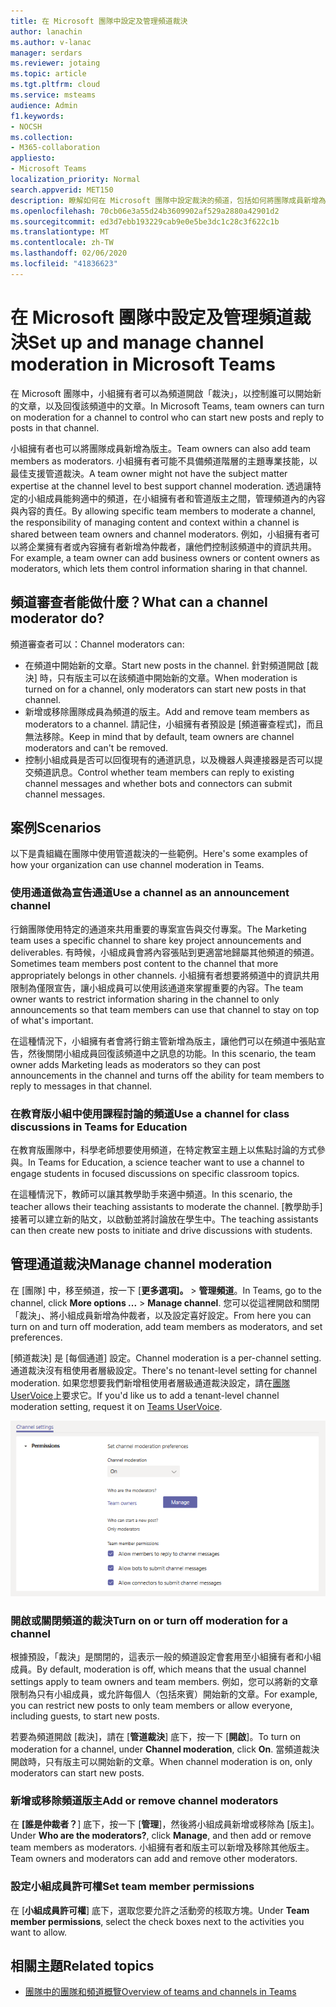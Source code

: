 ```yaml
---
title: 在 Microsoft 團隊中設定及管理頻道裁決
author: lanachin
ms.author: v-lanac
manager: serdars
ms.reviewer: jotaing
ms.topic: article
ms.tgt.pltfrm: cloud
ms.service: msteams
audience: Admin
f1.keywords:
- NOCSH
ms.collection:
- M365-collaboration
appliesto:
- Microsoft Teams
localization_priority: Normal
search.appverid: MET150
description: 瞭解如何在 Microsoft 團隊中設定裁決的頻道，包括如何將團隊成員新增為頻道審查程式。
ms.openlocfilehash: 70cb06e3a55d24b3609902af529a2880a42901d2
ms.sourcegitcommit: ed3d7ebb193229cab9e0e5be3dc1c28c3f622c1b
ms.translationtype: MT
ms.contentlocale: zh-TW
ms.lasthandoff: 02/06/2020
ms.locfileid: "41836623"
---
```

# <a name="set-up-and-manage-channel-moderation-in-microsoft-teams"></a><span data-ttu-id="117c6-103">在 Microsoft 團隊中設定及管理頻道裁決</span><span class="sxs-lookup"><span data-stu-id="117c6-103">Set up and manage channel moderation in Microsoft Teams</span></span>

<span data-ttu-id="117c6-104">在 Microsoft 團隊中，小組擁有者可以為頻道開啟「裁決」，以控制誰可以開始新的文章，以及回復該頻道中的文章。</span><span class="sxs-lookup"><span data-stu-id="117c6-104">In Microsoft Teams, team owners can turn on moderation for a channel to control who can start new posts and reply to posts in that channel.</span></span>

<span data-ttu-id="117c6-105">小組擁有者也可以將團隊成員新增為版主。</span><span class="sxs-lookup"><span data-stu-id="117c6-105">Team owners can also add team members as moderators.</span></span> <span data-ttu-id="117c6-106">小組擁有者可能不具備頻道階層的主題專業技能，以最佳支援管道裁決。</span><span class="sxs-lookup"><span data-stu-id="117c6-106">A team owner might not have the subject matter expertise at the channel level to best support channel moderation.</span></span> <span data-ttu-id="117c6-107">透過讓特定的小組成員能夠適中的頻道，在小組擁有者和管道版主之間，管理頻道內的內容與內容的責任。</span><span class="sxs-lookup"><span data-stu-id="117c6-107">By allowing specific team members to moderate a channel, the responsibility of managing content and context within a channel is shared between team owners and channel moderators.</span></span> <span data-ttu-id="117c6-108">例如，小組擁有者可以將企業擁有者或內容擁有者新增為仲裁者，讓他們控制該頻道中的資訊共用。</span><span class="sxs-lookup"><span data-stu-id="117c6-108">For example, a team owner can add business owners or content owners as moderators, which lets them control information sharing in that channel.</span></span>

## <a name="what-can-a-channel-moderator-do"></a><span data-ttu-id="117c6-109">頻道審查者能做什麼？</span><span class="sxs-lookup"><span data-stu-id="117c6-109">What can a channel moderator do?</span></span>

<span data-ttu-id="117c6-110">頻道審查者可以：</span><span class="sxs-lookup"><span data-stu-id="117c6-110">Channel moderators can:</span></span>

- <span data-ttu-id="117c6-111">在頻道中開始新的文章。</span><span class="sxs-lookup"><span data-stu-id="117c6-111">Start new posts in the channel.</span></span> <span data-ttu-id="117c6-112">針對頻道開啟 [裁決] 時，只有版主可以在該頻道中開始新的文章。</span><span class="sxs-lookup"><span data-stu-id="117c6-112">When moderation is turned on for a channel, only moderators can start new posts in that channel.</span></span>
- <span data-ttu-id="117c6-113">新增或移除團隊成員為頻道的版主。</span><span class="sxs-lookup"><span data-stu-id="117c6-113">Add and remove team members as moderators to a channel.</span></span> <span data-ttu-id="117c6-114">請記住，小組擁有者預設是 [頻道審查程式]，而且無法移除。</span><span class="sxs-lookup"><span data-stu-id="117c6-114">Keep in mind that by default, team owners are channel moderators and can't be removed.</span></span>
- <span data-ttu-id="117c6-115">控制小組成員是否可以回復現有的通道訊息，以及機器人與連接器是否可以提交頻道訊息。</span><span class="sxs-lookup"><span data-stu-id="117c6-115">Control whether team members can reply to existing channel messages and whether bots and connectors can submit channel messages.</span></span>

## <a name="scenarios"></a><span data-ttu-id="117c6-116">案例</span><span class="sxs-lookup"><span data-stu-id="117c6-116">Scenarios</span></span>

<span data-ttu-id="117c6-117">以下是貴組織在團隊中使用管道裁決的一些範例。</span><span class="sxs-lookup"><span data-stu-id="117c6-117">Here's some examples of how your organization can use channel moderation in Teams.</span></span>

### <a name="use-a-channel-as-an-announcement-channel"></a><span data-ttu-id="117c6-118">使用通道做為宣告通道</span><span class="sxs-lookup"><span data-stu-id="117c6-118">Use a channel as an announcement channel</span></span>

<span data-ttu-id="117c6-119">行銷團隊使用特定的通道來共用重要的專案宣告與交付專案。</span><span class="sxs-lookup"><span data-stu-id="117c6-119">The Marketing team uses a specific channel to share key project announcements and deliverables.</span></span> <span data-ttu-id="117c6-120">有時候，小組成員會將內容張貼到更適當地歸屬其他頻道的頻道。</span><span class="sxs-lookup"><span data-stu-id="117c6-120">Sometimes team members post content to the channel that more appropriately belongs in other channels.</span></span> <span data-ttu-id="117c6-121">小組擁有者想要將頻道中的資訊共用限制為僅限宣告，讓小組成員可以使用該通道來掌握重要的內容。</span><span class="sxs-lookup"><span data-stu-id="117c6-121">The team owner wants to restrict information sharing in the channel to only announcements so that team members can use that channel to stay on top of what's important.</span></span>

<span data-ttu-id="117c6-122">在這種情況下，小組擁有者會將行銷主管新增為版主，讓他們可以在頻道中張貼宣告，然後關閉小組成員回復該頻道中之訊息的功能。</span><span class="sxs-lookup"><span data-stu-id="117c6-122">In this scenario, the team owner adds Marketing leads as moderators so they can post announcements in the channel and turns off the ability for team members to reply to messages in that channel.</span></span>

### <a name="use-a-channel-for-class-discussions-in-teams-for-education"></a><span data-ttu-id="117c6-123">在教育版小組中使用課程討論的頻道</span><span class="sxs-lookup"><span data-stu-id="117c6-123">Use a channel for class discussions in Teams for Education</span></span>

<span data-ttu-id="117c6-124">在教育版團隊中，科學老師想要使用頻道，在特定教室主題上以焦點討論的方式參與。</span><span class="sxs-lookup"><span data-stu-id="117c6-124">In Teams for Education, a science teacher want to use a channel to engage students in focused discussions on specific classroom topics.</span></span>

<span data-ttu-id="117c6-125">在這種情況下，教師可以讓其教學助手來適中頻道。</span><span class="sxs-lookup"><span data-stu-id="117c6-125">In this scenario, the teacher allows their teaching assistants to moderate the channel.</span></span> <span data-ttu-id="117c6-126">[教學助手] 接著可以建立新的貼文，以啟動並將討論放在學生中。</span><span class="sxs-lookup"><span data-stu-id="117c6-126">The teaching assistants can then create new posts to initiate and drive discussions with students.</span></span>

## <a name="manage-channel-moderation"></a><span data-ttu-id="117c6-127">管理通道裁決</span><span class="sxs-lookup"><span data-stu-id="117c6-127">Manage channel moderation</span></span>

<span data-ttu-id="117c6-128">在 [團隊] 中，移至頻道，按一下 [**更多選項]。** > **管理頻道**。</span><span class="sxs-lookup"><span data-stu-id="117c6-128">In Teams, go to the channel, click **More options ...** > **Manage channel**.</span></span> <span data-ttu-id="117c6-129">您可以從這裡開啟和關閉「裁決」、將小組成員新增為仲裁者，以及設定喜好設定。</span><span class="sxs-lookup"><span data-stu-id="117c6-129">From here you can turn on and turn off moderation, add team members as moderators, and set preferences.</span></span>

<span data-ttu-id="117c6-130">[頻道裁決] 是 [每個通道] 設定。</span><span class="sxs-lookup"><span data-stu-id="117c6-130">Channel moderation is a per-channel setting.</span></span> <span data-ttu-id="117c6-131">通道裁決沒有租使用者層級設定。</span><span class="sxs-lookup"><span data-stu-id="117c6-131">There's no tenant-level setting for channel moderation.</span></span> <span data-ttu-id="117c6-132">如果您想要我們新增租使用者層級通道裁決設定，請在[團隊 UserVoice](https://microsoftteams.uservoice.com/)上要求它。</span><span class="sxs-lookup"><span data-stu-id="117c6-132">If you'd like us to add a tenant-level channel moderation setting, request it on [Teams UserVoice](https://microsoftteams.uservoice.com/).</span></span>

![manage-channel-moderation-in-teams-preferences .png](media/manage-channel-moderation-in-teams-preferences.png)

### <a name="turn-on-or-turn-off-moderation-for-a-channel"></a><span data-ttu-id="117c6-134">開啟或關閉頻道的裁決</span><span class="sxs-lookup"><span data-stu-id="117c6-134">Turn on or turn off moderation for a channel</span></span>

<span data-ttu-id="117c6-135">根據預設，「裁決」是關閉的，這表示一般的頻道設定會套用至小組擁有者和小組成員。</span><span class="sxs-lookup"><span data-stu-id="117c6-135">By default, moderation is off, which means that the usual channel settings apply to team owners and team members.</span></span> <span data-ttu-id="117c6-136">例如，您可以將新的文章限制為只有小組成員，或允許每個人（包括來賓）開始新的文章。</span><span class="sxs-lookup"><span data-stu-id="117c6-136">For example, you can restrict new posts to only team members or allow everyone, including guests, to start new posts.</span></span>

<span data-ttu-id="117c6-137">若要為頻道開啟 [裁決]，請在 [**管道裁決**] 底下，按一下 [**開啟**]。</span><span class="sxs-lookup"><span data-stu-id="117c6-137">To turn on moderation for a channel, under **Channel moderation**, click **On**.</span></span> <span data-ttu-id="117c6-138">當頻道裁決開啟時，只有版主可以開始新的文章。</span><span class="sxs-lookup"><span data-stu-id="117c6-138">When channel moderation is on, only moderators can start new posts.</span></span> 

### <a name="add-or-remove-channel-moderators"></a><span data-ttu-id="117c6-139">新增或移除頻道版主</span><span class="sxs-lookup"><span data-stu-id="117c6-139">Add or remove channel moderators</span></span>

<span data-ttu-id="117c6-140">在 **[誰是仲裁者？**] 底下，按一下 [**管理**]，然後將小組成員新增或移除為 [版主]。</span><span class="sxs-lookup"><span data-stu-id="117c6-140">Under **Who are the moderators?**, click **Manage**, and then add or remove team members as moderators.</span></span> <span data-ttu-id="117c6-141">小組擁有者和版主可以新增及移除其他版主。</span><span class="sxs-lookup"><span data-stu-id="117c6-141">Team owners and moderators can add and remove other moderators.</span></span>  

### <a name="set-team-member-permissions"></a><span data-ttu-id="117c6-142">設定小組成員許可權</span><span class="sxs-lookup"><span data-stu-id="117c6-142">Set team member permissions</span></span>

<span data-ttu-id="117c6-143">在 [**小組成員許可權**] 底下，選取您要允許之活動旁的核取方塊。</span><span class="sxs-lookup"><span data-stu-id="117c6-143">Under **Team member permissions**, select the check boxes next to the activities  you want to allow.</span></span>

## <a name="related-topics"></a><span data-ttu-id="117c6-144">相關主題</span><span class="sxs-lookup"><span data-stu-id="117c6-144">Related topics</span></span>

- [<span data-ttu-id="117c6-145">團隊中的團隊和頻道概覽</span><span class="sxs-lookup"><span data-stu-id="117c6-145">Overview of teams and channels in Teams</span></span>](teams-channels-overview.md)
